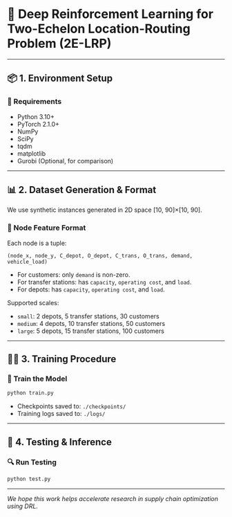 # 🧠 Deep Reinforcement Learning for Two-Echelon Location-Routing Problem (2E-LRP)

---

## 📦 1. Environment Setup

### 🔧 Requirements

- Python 3.10+
- PyTorch 2.1.0+
- NumPy
- SciPy
- tqdm
- matplotlib
- Gurobi (Optional, for comparison)

---

## 📊 2. Dataset Generation & Format

We use synthetic instances generated in 2D space [10, 90]×[10, 90].

### 📁 Node Feature Format

Each node is a tuple:

```
(node_x, node_y, C_depot, O_depot, C_trans, O_trans, demand, vehicle_load)
```

- For customers: only `demand` is non-zero.
- For transfer stations: has `capacity`, `operating cost`, and `load`.
- For depots: has `capacity`, `operating cost`, and `load`.

Supported scales:

- `small`: 2 depots, 5 transfer stations, 30 customers  
- `medium`: 4 depots, 10 transfer stations, 50 customers  
- `large`: 5 depots, 15 transfer stations, 100 customers

---

## 🏋️‍♀️ 3. Training Procedure

### 🔁 Train the Model

```bash
python train.py   
```

- Checkpoints saved to: `./checkpoints/`
- Training logs saved to: `./logs/`

---

## 🧪 4. Testing & Inference

### 🔍 Run Testing

```bash
python test.py   
```

---

_We hope this work helps accelerate research in supply chain optimization using DRL._
